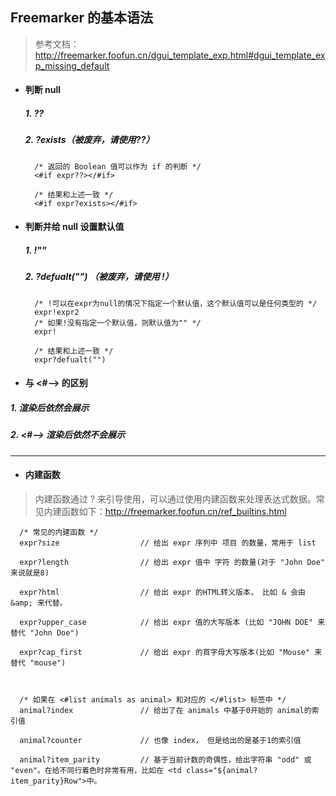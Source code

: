 ## Freemarker 的基本语法
> 参考文档： http://freemarker.foofun.cn/dgui_template_exp.html#dgui_template_exp_missing_default

- #### 判断 null
  ##### 1. ??
  ##### 2. ?exists（被废弃，请使用??）
  ```Freemarker
    /* 返回的 Boolean 值可以作为 if 的判断 */
    <#if expr??></#if>

    /* 结果和上述一致 */
    <#if expr?exists></#if>
  ```



- #### 判断并给 null 设置默认值
  ##### 1. !""
  ##### 2. ?defualt("") （被废弃，请使用 !）

  ```Freemarker
    /* !可以在expr为null的情况下指定一个默认值，这个默认值可以是任何类型的 */
    expr!expr2
    /* 如果!没有指定一个默认值，则默认值为"" */
    expr!

    /* 结果和上述一致 */
    expr?defualt("")
  ```




- #### <!--> 与 <#--> 的区别
##### 1. <!--> 渲染后依然会展示
##### 2. <#--> 渲染后依然不会展示

  
  
  

---
- #### 内建函数
>内建函数通过 ? 来引导使用，可以通过使用内建函数来处理表达式数据。常见内建函数如下：http://freemarker.foofun.cn/ref_builtins.html
  ```Freemarker
    /* 常见的内建函数 */
    expr?size                  // 给出 expr 序列中 项目 的数量，常用于 list

    expr?length                // 给出 expr 值中 字符 的数量(对于 "John Doe" 来说就是8)

    expr?html                  // 给出 expr 的HTML转义版本， 比如 & 会由 &amp; 来代替。

    expr?upper_case            // 给出 expr 值的大写版本 (比如 "JOHN DOE" 来替代 "John Doe")

    expr?cap_first             // 给出 expr 的首字母大写版本(比如 "Mouse" 来替代 "mouse")



    /* 如果在 <#list animals as animal> 和对应的 </#list> 标签中 */
    animal?index               // 给出了在 animals 中基于0开始的 animal的索引值

    animal?counter             // 也像 index， 但是给出的是基于1的索引值

    animal?item_parity         // 基于当前计数的奇偶性，给出字符串 "odd" 或 "even"。在给不同行着色时非常有用，比如在 <td class="${animal?item_parity}Row">中。
  ```

